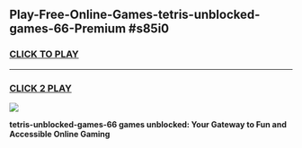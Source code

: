 
## Play-Free-Online-Games-tetris-unblocked-games-66-Premium #s85i0
<h3>
<a href="https://premium.freeplayer.one?title=tetris-unblocked-games-66&ref=8M">CLICK TO PLAY</a></h3>
<hr>

<h3>
<a href="https://premium.freeplayer.one?title=tetris-unblocked-games-66&ref=8M">CLICK 2 PLAY</a>
  
</h3>

<a href="https://premium.freeplayer.one?title=tetris-unblocked-games-66&ref=8M"><img src="https://clearcache.store/games.png"></a>


**tetris-unblocked-games-66 games unblocked: Your Gateway to Fun and Accessible Online Gaming**
